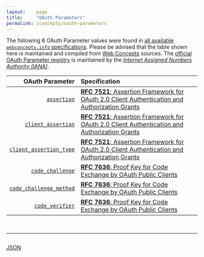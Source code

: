 ```yaml
---
layout:    page
title:     "OAuth Parameters"
permalink: /concepts/oauth-parameters
---
```




The following 6 OAuth Parameter values were found in [all available `webconcepts.info` specifications](/specs). Please be advised that the table shown here is maintained and compiled from [Web Concepts](/) sources. The [official OAuth Parameter registry](http://www.iana.org/assignments/oauth-parameters/oauth-parameters.xhtml#parameters) is maintained by the [*Internet Assigned Numbers Authority (IANA)*](http://www.iana.org/).

OAuth Parameter | Specification
-------: | :-------
[`assertion`](/concepts/oauth-parameter/assertion) | [**RFC 7521**: Assertion Framework for OAuth 2.0 Client Authentication and Authorization Grants](/specs/IETF/RFC/7521 "This specification provides a framework for the use of assertions with OAuth 2.0 in the form of a new client authentication mechanism and a new authorization grant type. Mechanisms are specified for transporting assertions during interactions with a token endpoint; general processing rules are also specified. The intent of this specification is to provide a common framework for OAuth 2.0 to interwork with other identity systems using assertions and to provide alternative client authentication mechanisms. Note that this specification only defines abstract message flows and processing rules. In order to be implementable, companion specifications are necessary to provide the corresponding concrete instantiations.")
[`client_assertion`](/concepts/oauth-parameter/client_assertion) | [**RFC 7521**: Assertion Framework for OAuth 2.0 Client Authentication and Authorization Grants](/specs/IETF/RFC/7521 "This specification provides a framework for the use of assertions with OAuth 2.0 in the form of a new client authentication mechanism and a new authorization grant type. Mechanisms are specified for transporting assertions during interactions with a token endpoint; general processing rules are also specified. The intent of this specification is to provide a common framework for OAuth 2.0 to interwork with other identity systems using assertions and to provide alternative client authentication mechanisms. Note that this specification only defines abstract message flows and processing rules. In order to be implementable, companion specifications are necessary to provide the corresponding concrete instantiations.")
[`client_assertion_type`](/concepts/oauth-parameter/client_assertion_type) | [**RFC 7521**: Assertion Framework for OAuth 2.0 Client Authentication and Authorization Grants](/specs/IETF/RFC/7521 "This specification provides a framework for the use of assertions with OAuth 2.0 in the form of a new client authentication mechanism and a new authorization grant type. Mechanisms are specified for transporting assertions during interactions with a token endpoint; general processing rules are also specified. The intent of this specification is to provide a common framework for OAuth 2.0 to interwork with other identity systems using assertions and to provide alternative client authentication mechanisms. Note that this specification only defines abstract message flows and processing rules. In order to be implementable, companion specifications are necessary to provide the corresponding concrete instantiations.")
[`code_challenge`](/concepts/oauth-parameter/code_challenge) | [**RFC 7636**: Proof Key for Code Exchange by OAuth Public Clients](/specs/IETF/RFC/7636 "OAuth 2.0 public clients utilizing the Authorization Code Grant are susceptible to the authorization code interception attack.  This specification describes the attack as well as a technique to mitigate against the threat through the use of Proof Key for Code Exchange (PKCE, pronounced &#34;pixy&#34;).")
[`code_challenge_method`](/concepts/oauth-parameter/code_challenge_method) | [**RFC 7636**: Proof Key for Code Exchange by OAuth Public Clients](/specs/IETF/RFC/7636 "OAuth 2.0 public clients utilizing the Authorization Code Grant are susceptible to the authorization code interception attack.  This specification describes the attack as well as a technique to mitigate against the threat through the use of Proof Key for Code Exchange (PKCE, pronounced &#34;pixy&#34;).")
[`code_verifier`](/concepts/oauth-parameter/code_verifier) | [**RFC 7636**: Proof Key for Code Exchange by OAuth Public Clients](/specs/IETF/RFC/7636 "OAuth 2.0 public clients utilizing the Authorization Code Grant are susceptible to the authorization code interception attack.  This specification describes the attack as well as a technique to mitigate against the threat through the use of Proof Key for Code Exchange (PKCE, pronounced &#34;pixy&#34;).")

<br/>
<hr/>

<p style="float : left"><a href="oauth-parameters.json" title="JSON representing all values for this Web Concept">JSON</a></p>
